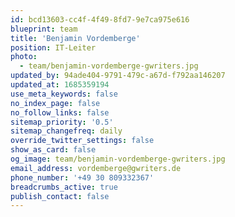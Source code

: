 ```yaml
---
id: bcd13603-cc4f-4f49-8fd7-9e7ca975e616
blueprint: team
title: 'Benjamin Vordemberge'
position: IT-Leiter
photo:
  - team/benjamin-vordemberge-gwriters.jpg
updated_by: 94ade404-9791-479c-a67d-f792aa146207
updated_at: 1685359194
use_meta_keywords: false
no_index_page: false
no_follow_links: false
sitemap_priority: '0.5'
sitemap_changefreq: daily
override_twitter_settings: false
show_as_card: false
og_image: team/benjamin-vordemberge-gwriters.jpg
email_address: vordemberge@gwriters.de
phone_number: '+49 30 809332367'
breadcrumbs_active: true
publish_contact: false
---
```

